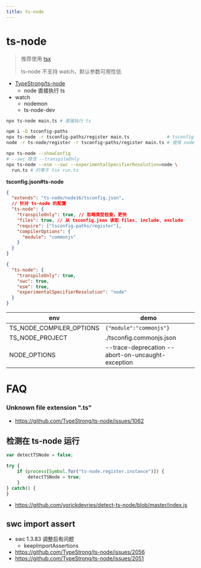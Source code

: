 ```yaml
---
title: ts-node
---
```


# ts-node

> 推荐使用 [tsx](./tsx.md)
>
> ts-node 不支持 watch，默认参数可用性低

- [TypeStrong/ts-node](https://github.com/TypeStrong/ts-node)
  - node 直接执行 ts
- watch
  - nodemon
  - ts-node-dev

```bash
npx ts-node main.ts # 直接执行 ts

npm i -D tsconfig-paths
npx ts-node -r tsconfig-paths/register main.ts              # tsconfig 里的 path 能生效
node -r ts-node/register -r tsconfig-paths/register main.ts # 使用 node

npx ts-node --showConfig
# --swc 隐含 --transpileOnly
npx ts-node --esm --swc --experimentalSpecifierResolution=node \
  run.ts # 约等于 tsx run.ts
```

**tsconfig.json#ts-node**

```json title="tsconfig.json"
{
  "extends": "ts-node/node16/tsconfig.json",
  // 针对 ts-node 的配置
  "ts-node": {
    "transpileOnly": true, // 忽略类型检查，更快
    "files": true, // 从 tsconfig.json 读取 files, include, exclude
    "require": ["tsconfig-paths/register"],
    "compilerOptions": {
      "module": "commonjs"
    }
  }
}
```

```json
{
  "ts-node": {
    "transpileOnly": true,
    "swc": true,
    "esm": true,
    "experimentalSpecifierResolution": "node"
  }
}
```

| env                      | demo                                              |
| ------------------------ | ------------------------------------------------- |
| TS_NODE_COMPILER_OPTIONS | `{"module":"commonjs"}`                           |
| TS_NODE_PROJECT          | ./tsconfig.commonjs.json                          |
| NODE_OPTIONS             | --trace-deprecation --abort-on-uncaught-exception |

# FAQ

### Unknown file extension ".ts"

- https://github.com/TypeStrong/ts-node/issues/1062

## 检测在 ts-node 运行

```ts
var detectTSNode = false;

try {
    if (process[Symbol.for("ts-node.register.instance")]) {
        detectTSNode = true;
    }
} catch() {
}
```

- https://github.com/yorickdevries/detect-ts-node/blob/master/index.js

## swc import assert

- swc 1.3.83 调整后有问题
  - keepImportAssertions
- https://github.com/TypeStrong/ts-node/issues/2056
- https://github.com/TypeStrong/ts-node/issues/2051
